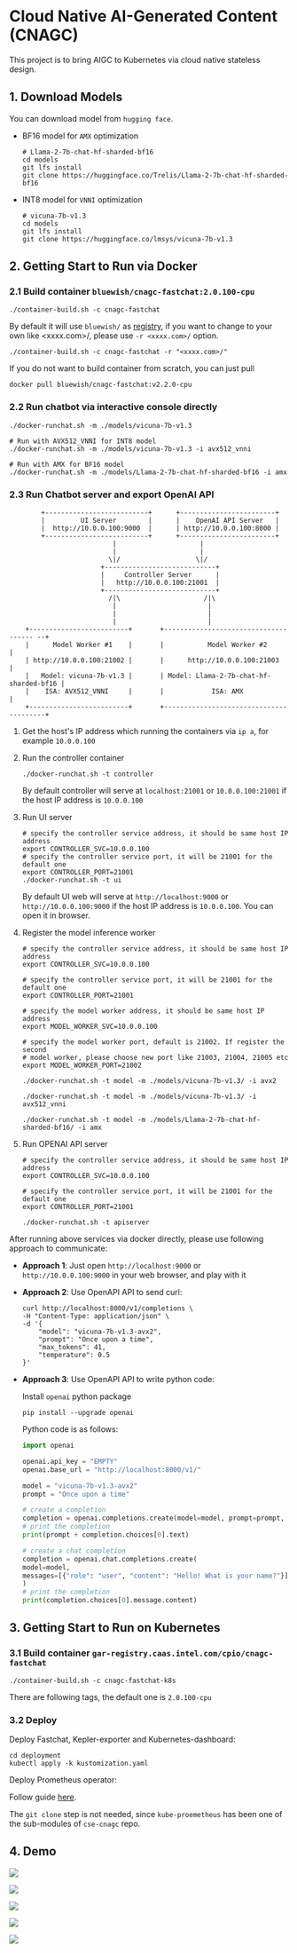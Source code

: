 # Cloud Native AI-Generated Content (CNAGC)

This project is to bring AIGC to Kubernetes via cloud native stateless design.

## 1. Download Models

You can download model from `hugging face`.

- BF16 model for `AMX` optimization

    ```shell
    # Llama-2-7b-chat-hf-sharded-bf16
    cd models
    git lfs install
    git clone https://huggingface.co/Trelis/Llama-2-7b-chat-hf-sharded-bf16
    ```

- INT8 model for `VNNI` optimization

    ```shell
    # vicuna-7b-v1.3
    cd models
    git lfs install
    git clone https://huggingface.co/lmsys/vicuna-7b-v1.3
    ```

## 2. Getting Start to Run via Docker

### 2.1 Build container `bluewish/cnagc-fastchat:2.0.100-cpu`

```shell
./container-build.sh -c cnagc-fastchat
```

By default it will use `bluewish/` as [registry](https://hub.docker.com/repository/docker/bluewish/cnagc-fastchat/general), if you want to change to your
own like <xxxx.com>/, please use `-r <xxxx.com>/` option.

```shell
./container-build.sh -c cnagc-fastchat -r "<xxxx.com>/"
```

If you do not want to build container from scratch, you can just pull

```shell
docker pull bluewish/cnagc-fastchat:v2.2.0-cpu
```

### 2.2 Run chatbot via interactive console directly

```shell
./docker-runchat.sh -m ./models/vicuna-7b-v1.3

# Run with AVX512_VNNI for INT8 model
./docker-runchat.sh -m ./models/vicuna-7b-v1.3 -i avx512_vnni

# Run with AMX for BF16 model
./docker-runchat.sh -m ./models/Llama-2-7b-chat-hf-sharded-bf16 -i amx
```

### 2.3 Run Chatbot server and export OpenAI API

```diagram
        +--------------------------+      +------------------------+
        |         UI Server        |      |    OpenAI API Server   |
        |  http://10.0.0.100:9000  |      | http://10.0.0.100:8000 |
        +--------------------------+      +------------------------+
                          |                     |
                          |                     |
                         \|/                   \|/
                       +----------------------------+
                       |     Controller Server      |
                       |   http://10.0.0.100:21001  |
                       +----------------------------+
                         /|\                     /|\
                          |                       |
                          |                       |
                          |                       |
    +-------------------------+       +------------------------------------- --+
    |      Model Worker #1    |       |           Model Worker #2              |
    | http://10.0.0.100:21002 |       |      http://10.0.0.100:21003           |
    |   Model: vicuna-7b-v1.3 |       | Model: Llama-2-7b-chat-hf-sharded-bf16 |
    |    ISA: AVX512_VNNI     |       |            ISA: AMX                    |
    +-------------------------+       +----------------------------------------+
```

1. Get the host's IP address which running the containers via `ip a`, for example
   `10.0.0.100`

2. Run the controller container

   ```shell
   ./docker-runchat.sh -t controller
   ```

   By default controller will serve at `localhost:21001` or `10.0.0.100:21001` if
   the host IP address is `10.0.0.100`

3. Run UI server

   ```shell
   # specify the controller service address, it should be same host IP address
   export CONTROLLER_SVC=10.0.0.100
   # specify the controller service port, it will be 21001 for the default one
   export CONTROLLER_PORT=21001
   ./docker-runchat.sh -t ui
   ```

   By default UI web will serve at `http://localhost:9000` or `http://10.0.0.100:9000`
   if the host IP address is `10.0.0.100`. You can open it in browser.

4. Register the model inference worker

   ```shell
   # specify the controller service address, it should be same host IP address
   export CONTROLLER_SVC=10.0.0.100

   # specify the controller service port, it will be 21001 for the default one
   export CONTROLLER_PORT=21001

   # specify the model worker address, it should be same host IP address
   export MODEL_WORKER_SVC=10.0.0.100

   # specify the model worker port, default is 21002. If register the second
   # model worker, please choose new port like 21003, 21004, 21005 etc
   export MODEL_WORKER_PORT=21002

   ./docker-runchat.sh -t model -m ./models/vicuna-7b-v1.3/ -i avx2

   ./docker-runchat.sh -t model -m ./models/vicuna-7b-v1.3/ -i avx512_vnni

   ./docker-runchat.sh -t model -m ./models/Llama-2-7b-chat-hf-sharded-bf16/ -i amx
    ```

5. Run OPENAI API server

    ```shell
    # specify the controller service address, it should be same host IP address
    export CONTROLLER_SVC=10.0.0.100

    # specify the controller service port, it will be 21001 for the default one
    export CONTROLLER_PORT=21001

    ./docker-runchat.sh -t apiserver
    ```

After running above services via docker directly, please use following approach
to communicate:

- **Approach 1**: Just open `http://localhost:9000` or `http://10.0.0.100:9000` in
  your web browser, and play with it
- **Approach 2**: Use OpenAPI API to send curl:

    ```shell
    curl http://localhost:8000/v1/completions \
    -H "Content-Type: application/json" \
    -d '{
        "model": "vicuna-7b-v1.3-avx2",
        "prompt": "Once upon a time",
        "max_tokens": 41,
        "temperature": 0.5
    }'
    ```

- **Approach 3**: Use OpenAPI API to write python code:

    Install `openai` python package

    ```shell
    pip install --upgrade openai
    ```

    Python code is as follows:

    ```python
    import openai

    openai.api_key = "EMPTY"
    openai.base_url = "http://localhost:8000/v1/"

    model = "vicuna-7b-v1.3-avx2"
    prompt = "Once upon a time"

    # create a completion
    completion = openai.completions.create(model=model, prompt=prompt, max_tokens=64)
    # print the completion
    print(prompt + completion.choices[0].text)

    # create a chat completion
    completion = openai.chat.completions.create(
    model=model,
    messages=[{"role": "user", "content": "Hello! What is your name?"}]
    )
    # print the completion
    print(completion.choices[0].message.content)
    ```

## 3. Getting Start to Run on Kubernetes


### 3.1 Build container `gar-registry.caas.intel.com/cpio/cnagc-fastchat`


```
./container-build.sh -c cnagc-fastchat-k8s
```

There are following tags, the default one is `2.0.100-cpu`

### 3.2 Deploy

Deploy Fastchat, Kepler-exporter and Kubernetes-dashboard:

```
cd deployment
kubectl apply -k kustomization.yaml
```
Deploy Prometheus operator:

Follow guide [here](https://sustainable-computing.io/installation/kepler/#deploy-the-prometheus-operator).

The `git clone` step is not needed, since `kube-proemetheus` has been one of the sub-modules of `cse-cnagc` repo.

## 4. Demo

![](docs/fastchat-ui1.png)

![](docs/fastchat-ui2.png)

![](docs/carbon-fastchat.png)

![](docs/k8s-dashboard-example1.png)

![](docs/k8s-dashboard-example2.png)
